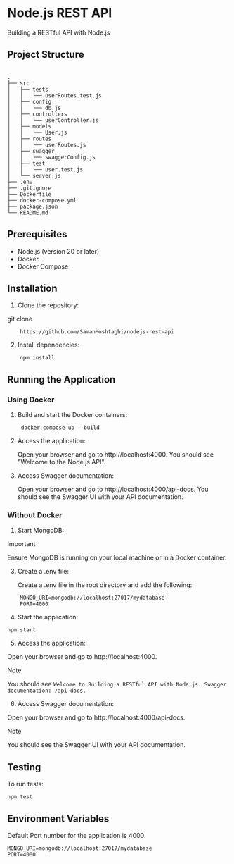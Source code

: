 # Node.js REST API
Building a RESTful API with Node.js

## Project Structure

``` Building a RESTful API with Node.js

.
├── src
│   ├── tests
│   │   └── userRoutes.test.js
│   ├── config
│   │   └── db.js
│   ├── controllers
│   │   └── userController.js
│   ├── models
│   │   └── User.js
│   ├── routes
│   │   └── userRoutes.js
│   ├── swagger
│   │   └── swaggerConfig.js
│   ├── test
│   │   └── user.test.js
│   └── server.js
├── .env
├── .gitignore
├── Dockerfile
├── docker-compose.yml
├── package.json
└── README.md
```

## Prerequisites
- Node.js (version 20 or later)
- Docker
- Docker Compose

## Installation

1. Clone the repository:

git clone

```
    https://github.com/SamanMoshtaghi/nodejs-rest-api
```
   
2. Install dependencies:
```
    npm install
```

## Running the Application

### Using Docker

1. Build and start the Docker containers:
   ```
    docker-compose up --build
   ```

3. Access the application:

    Open your browser and go to http://localhost:4000. You should see "Welcome to the Node.js API".
        
4. Access Swagger documentation:

   Open your browser and go to http://localhost:4000/api-docs. You should see the Swagger UI with your API documentation.


### Without Docker
1. Start MongoDB:
    
> [!IMPORTANT]
> Ensure MongoDB is running on your local machine or in a Docker container.

3. Create a .env file:

    Create a .env file in the root directory and add the following:
```    
    MONGO_URI=mongodb://localhost:27017/mydatabase
    PORT=4000
```

4. Start the application:
```
npm start
```

5. Access the application:

Open your browser and go to http://localhost:4000.
> [!NOTE]
> You should see
> `Welcome to Building a RESTful API with Node.js. Swagger documentation: /api-docs.`

6. Access Swagger documentation:

Open your browser and go to http://localhost:4000/api-docs.
> [!NOTE]
> You should see the Swagger UI with your API documentation.

## Testing
To run tests:
    
    npm test

## Environment Variables
Default Port number for the application is 4000.

    MONGO_URI=mongodb://localhost:27017/mydatabase
    PORT=4000
